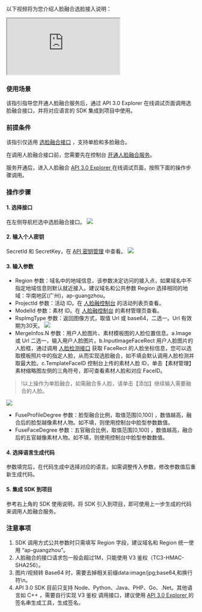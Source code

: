以下视频将为您介绍人脸融合选脸接入说明：
<div class="doc-video-mod"><iframe src="https://cloud.tencent.com/edu/learning/quick-play/2327-34027?source=gw.doc.media&withPoster=1&notip=1"></iframe></div>

### 使用场景
该指引指导您开通人脸融合服务后，通过 API 3.0 Explorer 在线调试页面调用选脸融合接口，并将对应语言的 SDK 集成到项目中使用。

### 前提条件
该指引仅适用 [选脸融合接口](https://cloud.tencent.com/document/product/670/37736) ，支持单脸和多脸融合。

在调用人脸融合接口前，您需要先在控制台 [开通人脸融合服务](https://console.cloud.tencent.com/facefusion)。

服务开通后，进入人脸融合 [API 3.0 Explorer ](https://console.cloud.tencent.com/api/explorer?Product=facefusion&Version=2018-12-01&Action=FuseFace&SignVersion=) 在线调试页面，按照下面的操作步骤调用。

### 操作步骤
#### 1. 选择接口
在左侧导航栏选中选脸融合接口。
![](https://main.qcloudimg.com/raw/43b0f8e434770b699f696e0957b57648.png)
#### 2. 输入个人密钥
SecretId 和 SecretKey，在 [API 密钥管理](https://console.cloud.tencent.com/cam/capi) 中查看。
![](https://main.qcloudimg.com/raw/3ad2cffe20e34389a0f8959666754fa0.png)

#### 3. 输入参数
- Region 参数：域名中的地域信息，该参数决定访问的接入点，如果域名中不指定地域信息则默认就近接入。建议域名和公共参数 Region 选择相同的地域：华南地区(广州)，ap-guangzhou。
- ProjectId 参数：活动 ID。在 [人脸融控制台](https://console.cloud.tencent.com/facefusion) 的活动列表页查看。
- ModelId 参数：素材 ID。在 [人脸融控制台](https://console.cloud.tencent.com/facefusion) 的素材管理页查看。
- RspImgType 参数：返回图像方式，取值 Url 或 base64，二选一。Url 有效期为30天。
![](https://main.qcloudimg.com/raw/a543b3a8a034c20ade4250e35a9db943.png)
- MergeInfos.N 参数：用户人脸图片、素材模板图的人脸位置信息。a.Image 或 Url 二选一，输入用户人脸图片。b.InputImageFaceRect 用户人脸图片的人脸框，通过调用 [人脸检测接口](https://cloud.tencent.com/document/product/867/32800) 获取 FaceRect 的人脸坐标信息，您可以选取模板照片中的指定人脸，从而实现选脸融合，如不填会默认调用人脸检测并取最大脸。c.TemplateFaceID 控制台上传的素材人脸 ID，单击【素材管理】素材缩略图左侧的三角符号，即可查看素材人脸和对应 FaceID。

 >!以上操作为单脸融合，如需融合多人脸，请单击【添加】继续输入需要融合的人脸。

![](https://main.qcloudimg.com/raw/1a810080c15f9b5f760c5a3ac76b086f.png)
- FuseProfileDegree 参数：脸型融合比例，取值范围[0,100] ，数值越高，融合后的脸型越像素材人物。如不填，则使用控制台中脸型参数数值。
- FuseFaceDegree 参数：五官融合比例，取值范围[0,100] ，数值越高，融合后的五官越像素材人物。如不填，则使用控制台中脸型参数数值。

#### 4. 选择语言生成代码
参数填完后，在代码生成中选择对应的语言。如需调整传入参数，修改参数值后重新生成代码。

#### 5. 集成 SDK 到项目
参考右上角的 SDK 使用说明，将 SDK 引入到项目，即可使用上一步生成的代码来调用人脸融合服务。

### 注意事项
1. SDK 调用方式公共参数时只需填写 Region 字段，建议域名和 Region 统一使用 “ap-guangzhou”。
2. 人脸融合的接口请求包一般会超过1M，只能使用 V3 鉴权（TC3-HMAC-SHA256）。
3. 图片/视频转 Base64 时，需要去掉相关前缀data:image/jpg;base64,和换行符\n。
4. API 3.0 SDK 目前只支持 Node、Python、Java、PHP、Go、.Net。其他语言如 C++ ，需要自行实现 V3 鉴权 调用接口，建议使用 [API 3.0 Explorer ](https://console.cloud.tencent.com/api/explorer?Product=facefusion&Version=2018-12-01&Action=FuseFace&SignVersion=)的签名串生成工具，生成签名。

